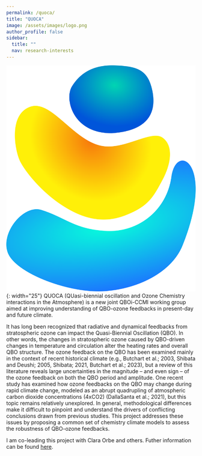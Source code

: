 ```yaml
---
permalink: /quoca/
title: "QUOCA"
image: /assets/images/logo.png
author_profile: false
sidebar:
  title: ""
  nav: research-interests
---
```


![quoca_logo](/assets/images/logo.png){: width="25"} QUOCA (QUasi-biennial oscillation and Ozone Chemistry interactions in the Atmosphere) is a new joint QBOi-CCMI working group aimed at improving understanding of QBO-ozone feedbacks in present-day and future climate.

It has long been recognized that radiative and dynamical feedbacks from stratospheric ozone can impact the Quasi-Biennial Oscillation (QBO). In other words, the changes in stratospheric ozone caused by QBO-driven changes in temperature and circulation alter the heating rates and overall QBO structure.  The ozone feedback on the QBO has been examined mainly in the context of recent historical climate (e.g., Butchart et al.; 2003, Shibata and Deushi; 2005, Shibata; 2021, Butchart et al.; 2023), but a review of this literature reveals large uncertainties in the magnitude – and even sign – of the ozone feedback on both the QBO period and amplitude.  One recent study has examined how ozone feedbacks on the QBO may change during rapid climate change, modeled as an abrupt quadrupling of atmospheric carbon dioxide concentrations (4xCO2) (DallaSanta et al.; 2021), but this topic remains relatively unexplored.  In general, methodological differences make it difficult to pinpoint and understand the drivers of conflicting conclusions drawn from previous studies.  This project addresses these issues by proposing a common set of chemistry climate models to assess the robustness of QBO-ozone feedbacks.

I am co-leading this project with Clara Orbe and others. Futher information can be found <a href="https://sites.google.com/cam.ac.uk/quoca-project/home?authuser=0">here</a>.


